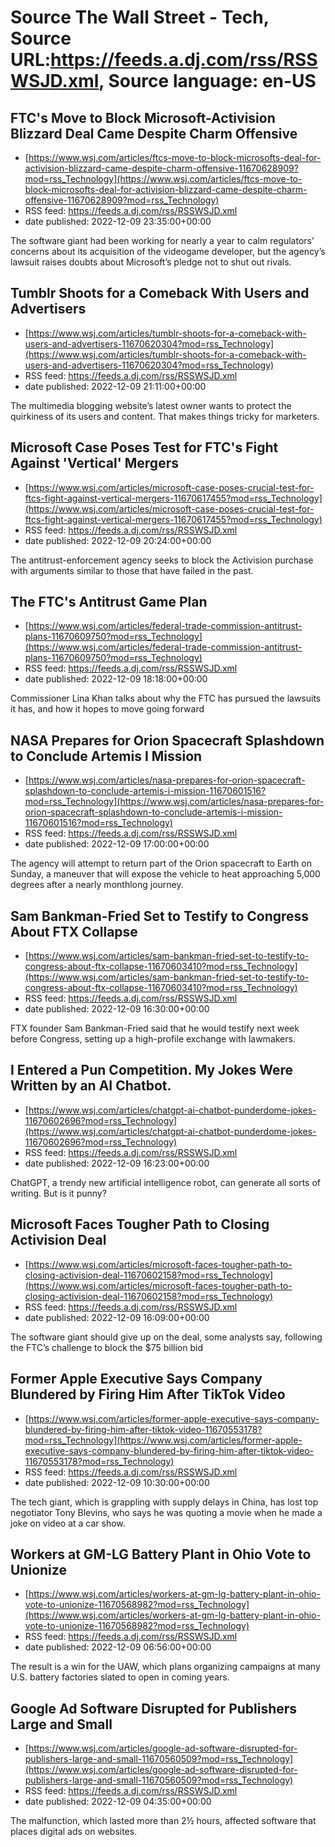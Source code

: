 # Source The Wall Street - Tech, Source URL:https://feeds.a.dj.com/rss/RSSWSJD.xml, Source language: en-US

## FTC's Move to Block Microsoft-Activision Blizzard Deal Came Despite Charm Offensive
 - [https://www.wsj.com/articles/ftcs-move-to-block-microsofts-deal-for-activision-blizzard-came-despite-charm-offensive-11670628909?mod=rss_Technology](https://www.wsj.com/articles/ftcs-move-to-block-microsofts-deal-for-activision-blizzard-came-despite-charm-offensive-11670628909?mod=rss_Technology)
 - RSS feed: https://feeds.a.dj.com/rss/RSSWSJD.xml
 - date published: 2022-12-09 23:35:00+00:00

The software giant had been working for nearly a year to calm regulators’ concerns about its acquisition of the videogame developer, but the agency’s lawsuit raises doubts about Microsoft’s pledge not to shut out rivals.

## Tumblr Shoots for a Comeback With Users and Advertisers
 - [https://www.wsj.com/articles/tumblr-shoots-for-a-comeback-with-users-and-advertisers-11670620304?mod=rss_Technology](https://www.wsj.com/articles/tumblr-shoots-for-a-comeback-with-users-and-advertisers-11670620304?mod=rss_Technology)
 - RSS feed: https://feeds.a.dj.com/rss/RSSWSJD.xml
 - date published: 2022-12-09 21:11:00+00:00

The multimedia blogging website’s latest owner wants to protect the quirkiness of its users and content. That makes things tricky for marketers.

## Microsoft Case Poses Test for FTC's Fight Against 'Vertical' Mergers
 - [https://www.wsj.com/articles/microsoft-case-poses-crucial-test-for-ftcs-fight-against-vertical-mergers-11670617455?mod=rss_Technology](https://www.wsj.com/articles/microsoft-case-poses-crucial-test-for-ftcs-fight-against-vertical-mergers-11670617455?mod=rss_Technology)
 - RSS feed: https://feeds.a.dj.com/rss/RSSWSJD.xml
 - date published: 2022-12-09 20:24:00+00:00

The antitrust-enforcement agency seeks to block the Activision purchase with arguments similar to those that have failed in the past.

## The FTC's Antitrust Game Plan
 - [https://www.wsj.com/articles/federal-trade-commission-antitrust-plans-11670609750?mod=rss_Technology](https://www.wsj.com/articles/federal-trade-commission-antitrust-plans-11670609750?mod=rss_Technology)
 - RSS feed: https://feeds.a.dj.com/rss/RSSWSJD.xml
 - date published: 2022-12-09 18:18:00+00:00

Commissioner Lina Khan talks about why the FTC has pursued the lawsuits it has, and how it hopes to move going forward

## NASA Prepares for Orion Spacecraft Splashdown to Conclude Artemis I Mission
 - [https://www.wsj.com/articles/nasa-prepares-for-orion-spacecraft-splashdown-to-conclude-artemis-i-mission-11670601516?mod=rss_Technology](https://www.wsj.com/articles/nasa-prepares-for-orion-spacecraft-splashdown-to-conclude-artemis-i-mission-11670601516?mod=rss_Technology)
 - RSS feed: https://feeds.a.dj.com/rss/RSSWSJD.xml
 - date published: 2022-12-09 17:00:00+00:00

The agency will attempt to return part of the Orion spacecraft to Earth on Sunday, a maneuver that will expose the vehicle to heat approaching 5,000 degrees after a nearly monthlong journey.

## Sam Bankman-Fried Set to Testify to Congress About FTX Collapse
 - [https://www.wsj.com/articles/sam-bankman-fried-set-to-testify-to-congress-about-ftx-collapse-11670603410?mod=rss_Technology](https://www.wsj.com/articles/sam-bankman-fried-set-to-testify-to-congress-about-ftx-collapse-11670603410?mod=rss_Technology)
 - RSS feed: https://feeds.a.dj.com/rss/RSSWSJD.xml
 - date published: 2022-12-09 16:30:00+00:00

FTX founder Sam Bankman-Fried said that he would testify next week before Congress, setting up a high-profile exchange with lawmakers.

## I Entered a Pun Competition. My Jokes Were Written by an AI Chatbot.
 - [https://www.wsj.com/articles/chatgpt-ai-chatbot-punderdome-jokes-11670602696?mod=rss_Technology](https://www.wsj.com/articles/chatgpt-ai-chatbot-punderdome-jokes-11670602696?mod=rss_Technology)
 - RSS feed: https://feeds.a.dj.com/rss/RSSWSJD.xml
 - date published: 2022-12-09 16:23:00+00:00

ChatGPT, a trendy new artificial intelligence robot, can generate all sorts of writing. But is it punny?

## Microsoft Faces Tougher Path to Closing Activision Deal
 - [https://www.wsj.com/articles/microsoft-faces-tougher-path-to-closing-activision-deal-11670602158?mod=rss_Technology](https://www.wsj.com/articles/microsoft-faces-tougher-path-to-closing-activision-deal-11670602158?mod=rss_Technology)
 - RSS feed: https://feeds.a.dj.com/rss/RSSWSJD.xml
 - date published: 2022-12-09 16:09:00+00:00

The software giant should give up on the deal, some analysts say, following the FTC’s challenge to block the $75 billion bid

## Former Apple Executive Says Company Blundered by Firing Him After TikTok Video
 - [https://www.wsj.com/articles/former-apple-executive-says-company-blundered-by-firing-him-after-tiktok-video-11670553178?mod=rss_Technology](https://www.wsj.com/articles/former-apple-executive-says-company-blundered-by-firing-him-after-tiktok-video-11670553178?mod=rss_Technology)
 - RSS feed: https://feeds.a.dj.com/rss/RSSWSJD.xml
 - date published: 2022-12-09 10:30:00+00:00

The tech giant, which is grappling with supply delays in China, has lost top negotiator Tony Blevins, who says he was quoting a movie when he made a joke on video at a car show.

## Workers at GM-LG Battery Plant in Ohio Vote to Unionize
 - [https://www.wsj.com/articles/workers-at-gm-lg-battery-plant-in-ohio-vote-to-unionize-11670568982?mod=rss_Technology](https://www.wsj.com/articles/workers-at-gm-lg-battery-plant-in-ohio-vote-to-unionize-11670568982?mod=rss_Technology)
 - RSS feed: https://feeds.a.dj.com/rss/RSSWSJD.xml
 - date published: 2022-12-09 06:56:00+00:00

The result is a win for the UAW, which plans organizing campaigns at many U.S. battery factories slated to open in coming years.

## Google Ad Software Disrupted for Publishers Large and Small
 - [https://www.wsj.com/articles/google-ad-software-disrupted-for-publishers-large-and-small-11670560509?mod=rss_Technology](https://www.wsj.com/articles/google-ad-software-disrupted-for-publishers-large-and-small-11670560509?mod=rss_Technology)
 - RSS feed: https://feeds.a.dj.com/rss/RSSWSJD.xml
 - date published: 2022-12-09 04:35:00+00:00

The malfunction, which lasted more than 2½ hours, affected software that places digital ads on websites.
